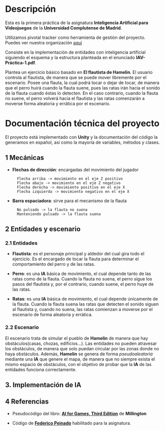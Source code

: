 # Descripción
Esta es la primera práctica de la asignatura **Inteligencia Artificial para Videojuegos** de la **Universidad Complutense de Madrid**. 

Utilizamos pivotal tracker como herramienta de gestión del proyecto. Puedes ver nuestra organización [aquí](https://www.pivotaltracker.com/n/projects/2490634)

Consiste en la implementación de entidades con inteligencia artificial siguiendo el esquema y la estructura planteada en el enunciado **IAV-Práctica-1.pdf**.

Plantea un ejercicio básico basado en **El flautista de Hamelin**. El usuario controla al flautista, de manera que se puede mover libremente por el escenario. Posee una flauta, la cual podrá tocar o dejar de tocar, de manera que el perro huirá cuando la flauta suene, pues las ratas irán hacia el sonido de la flauta cuando éstas lo detecten. En el caso contrario, cuando la flauta no suene, el perro volverá hacia el flautista y las ratas comenzarán a moverse forma aleatoria y errática por el escenario.

# Documentación técnica del proyecto

El proyecto está implementado con **Unity** y la documentación del código la generamos en español, así como la mayoría de variables, métodos y clases.

## 1 Mecánicas
- **Flechas de dirección**: encargadas del movimiento del jugador

        Flecha arriba -> movimiento en el eje Z positivo
        Flecha abajo -> movimiento en el eje Z negativo
        Flecha derecha -> movimiento positivo en el eje X
        Flecha izquierda -> movimiento negativo en el eje X

- **Barra espaciadora**: sirve para el mecanismo de la flauta

        No pulsado -> la flauta no suena
        Manteniendo pulsado -> la flauta suena

## 2 Entidades y escenario

### 2.1 Entidades
- **Flautista**: es el personaje principal y aldedor del cual gira todo el ejercicio. Es el encargado de tocar la flauta para determinar el comportamiento del perro y de las ratas.

- **Perro**: es una **IA** básica de movimiento, el cual depende tanto de las ratas como de la flauta. Cuando la flauta no suena, el perro sigue los pasos del flautista y, por el contrario, cuando suene, el perro huye de las ratas.

- **Ratas**: es una **IA** básica de movimiento, el cual depende únicamente de la flauta. Cuando la flauta suena las ratas que detecten el sonido siguen al flautista y, cuando no suena, las ratas comienzan a moverse por el escenario de forma aleatoria y errática. 

### 2.2 Escenario

El escenario trata de simular el pueblo de **Hamelin** de manera que hay obstáculos(casas, chozas, edificios...). Las entidades no pueden atravesar los obstáculos, de manera que solo puedan circular por las zonas donde no haya obstáculos. Además, **Hamelin** se genera de forma *pseudoaleatoria* mediante una **IA** que genere el mapa, de manera que no siempre exista el mismo espacio de obstáculos, con el objetivo de probar que la **IA** de las entidades funciona correctamente.

## 3. Implementación de **IA**



## 4 Referencias
- Pseudocódigo del libro: [**AI for Games, Third Edition**](https://ebookcentral.proquest.com/lib/universidadcomplutense-ebooks/detail.action?docID=5735527) de **Millington**

- Código de [**Federico Peinado**](https://github.com/federicopeinado) habilitado para la asignatura.
